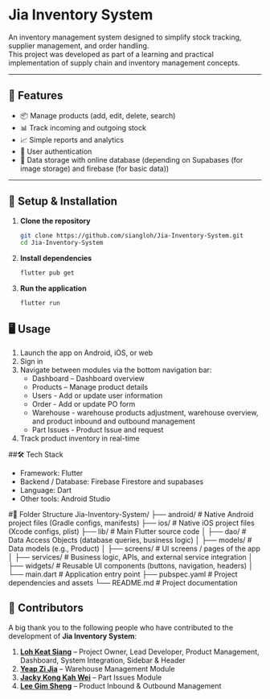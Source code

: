 # Jia Inventory System

An inventory management system designed to simplify stock tracking, supplier management, and order handling.  
This project was developed as part of a learning and practical implementation of supply chain and inventory management concepts.  

---

## 📌 Features

- 📦 Manage products (add, edit, delete, search) 
- 📊 Track incoming and outgoing stock  
- 📈 Simple reports and analytics
- 🔐 User authentication
- 📂 Data storage with online database (depending on Supabases (for image storage) and firebase (for basic data))

---

## 🚀 Setup & Installation

1. **Clone the repository**  
   ```bash
   git clone https://github.com/siangloh/Jia-Inventory-System.git
   cd Jia-Inventory-System
2. **Install dependencies**
   ```bash
   flutter pub get
3. **Run the application**
    ```bash
    flutter run

## 🖥️ Usage
1. Launch the app on Android, iOS, or web
2. Sign in
3. Navigate between modules via the bottom navigation bar:
   - Dashboard – Dashboard overview
   - Products – Manage product details
   - Users - Add or update user information
   - Order - Add or update PO form
   - Warehouse - warehouse products adjustment, warehouse overview, and product inbound and outbound management
   - Part Issues - Product Issue and request
4. Track product inventory in real-time

##🛠️ Tech Stack
- Framework: Flutter
- Backend / Database: Firebase Firestore and supabases
- Language: Dart
- Other tools: Android Studio
  
#📂 Folder Structure
Jia-Inventory-System/
├── android/ # Native Android project files (Gradle configs, manifests)
├── ios/ # Native iOS project files (Xcode configs, plist)
├── lib/ # Main Flutter source code
│ ├── dao/ # Data Access Objects (database queries, business logic)
│ ├── models/ # Data models (e.g., Product)
│ ├── screens/ # UI screens / pages of the app
│ ├── services/ # Business logic, APIs, and external service integration
│ ├── widgets/ # Reusable UI components (buttons, navigation, headers)
│ └── main.dart # Application entry point
├── pubspec.yaml # Project dependencies and assets
└── README.md # Project documentation

## 🤝 Contributors

A big thank you to the following people who have contributed to the development of **Jia Inventory System**:

1. **[Loh Keat Siang](https://github.com/siangloh)** – Project Owner, Lead Developer, Product Management, Dashboard, System Integration, Sidebar & Header  
2. **[Yeap Zi Jia](https://github.com/yeapzijia)** – Warehouse Management Module  
3. **[Jacky Kong Kah Wei](https://github.com/jacky0981)** – Part Issues Module  
4. **[Lee Gim Sheng](https://github.com/kelsongitlee)** – Product Inbound & Outbound Management
